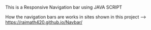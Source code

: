 
This is a Responsive Navigation bar using JAVA SCRIPT

How the navigation bars are works in sites 
shown in this project -->
https://raimath420.github.io/Navbar/
